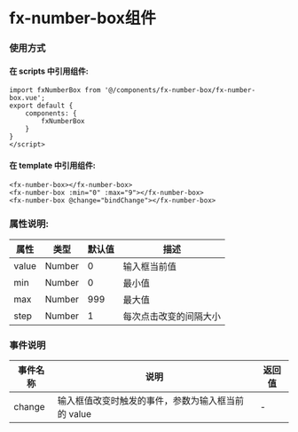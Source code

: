 # fx-number-box组件

### 使用方式

#### 在 scripts 中引用组件:

```
import fxNumberBox from '@/components/fx-number-box/fx-number-box.vue';
export default {
    components: {
        fxNumberBox
    }
}
</script>

```

#### 在 template  中引用组件:
```
<fx-number-box></fx-number-box>
<fx-number-box :min="0" :max="9"></fx-number-box>
<fx-number-box @change="bindChange"></fx-number-box>
```

### 属性说明:


| 属性            | 类型                     | 默认值 | 描述                                       |
| --------------- | ------------------------ | ---- | ------------------------------------------ |
| value        | Number                   | 0   | 输入框当前值                                   |
| min  | Number                   | 0   | 最小值                                   |
| max      | Number                 | 999   | 最大值                                   |
| step          | Number                 | 1   | 每次点击改变的间隔大小 |

### 事件说明


| 事件名称           | 说明                     | 返回值 |
| --------------- | ------------------------ | ---- |
| change        | 输入框值改变时触发的事件，参数为输入框当前的 value                   | -  |